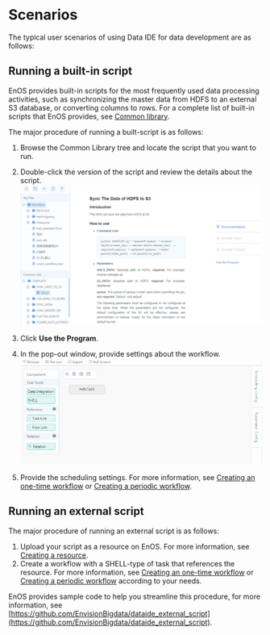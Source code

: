 # Scenarios

The typical user scenarios of using Data IDE for data development are as follows:

## Running a built-in script

EnOS provides built-in scripts for the most frequently used data processing activities, such as synchronizing the master data from HDFS to an external S3 database, or converting columns to rows. For a complete list of built-in scripts that EnOS provides, see [Common library](common_library).

The major procedure of running a built-script is as follows:

1. Browse the Common Library tree and locate the script that you want to run.
2. Double-click the version of the script and review the details about the script.
  ![Built-in script](media/scenario_built-in.png)

3. Click **Use the Program**.

4. In the pop-out window, provide settings about the workflow.
  ![Workflow with built-in script](media/built-in_workflow.png)

5. Provide the scheduling settings. For more information, see [Creating an one-time workflow](creating_workflow_onetime) or [Creating a periodic workflow](creating_workflow_periodic).


## Running an external script

The major procedure of running an external script is as follows:
1. Upload your script as a resource on EnOS. For more information, see [Creating a resource](creating_resource).
2. Create a workflow with a SHELL-type of task that references the resource. For more information, see [Creating an one-time workflow](creating_workflow_onetime) or [Creating a periodic workflow](creating_workflow_periodic) according to your needs.

EnOS provides sample code to help you streamline this procedure, for more information, see [https://github.com/EnvisionBigdata/dataide_external_script](https://github.com/EnvisionBigdata/dataide_external_script).
